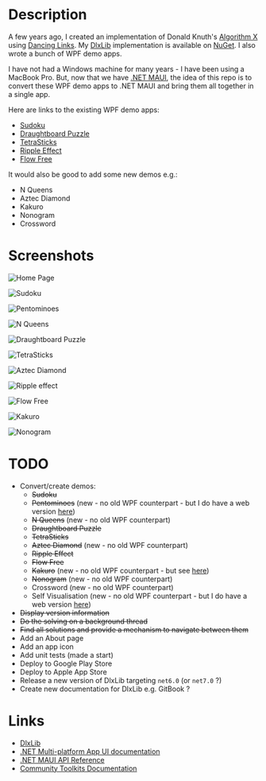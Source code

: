 # Description

A few years ago, I created an implementation of
Donald Knuth's [Algorithm X](https://en.wikipedia.org/wiki/Knuth%27s_Algorithm_X)
using [Dancing Links](https://en.wikipedia.org/wiki/Dancing_Links).
My [DlxLib](https://github.com/taylorjg/DlxLib) implementation is available on [NuGet](https://www.nuget.org/packages/DlxLib).
I also wrote a bunch of WPF demo apps.

I have not had a Windows machine for many years - I have been using a MacBook Pro.
But, now that we have [.NET MAUI](https://learn.microsoft.com/en-us/dotnet/maui),
the idea of this repo is to convert these WPF demo apps to .NET MAUI and bring them all together in a single app.

Here are links to the existing WPF demo apps:

* [Sudoku](https://github.com/taylorjg/SudokuDlx)
* [Draughtboard Puzzle](https://github.com/taylorjg/DlxLib/tree/master/DlxLibDemo3)
* [TetraSticks](https://github.com/taylorjg/TetraSticks)
* [Ripple Effect](https://github.com/taylorjg/RippleEffectDlx)
* [Flow Free](https://github.com/taylorjg/FlowFreeSolverWpf)

It would also be good to add some new demos e.g.:

* N Queens
* Aztec Diamond
* Kakuro
* Nonogram
* Crossword

# Screenshots

![Home Page](screenshots/home-page.png)

![Sudoku](screenshots/sudoku.png)

![Pentominoes](screenshots/pentominoes.png)

![N Queens](screenshots/nqueens.png)

![Draughtboard Puzzle](screenshots/draughtboard-puzzle.png)

![TetraSticks](screenshots/tetrasticks.png)

![Aztec Diamond](screenshots/aztec-diamond.png)

![Ripple effect](screenshots/ripple-effect.png)

![Flow Free](screenshots/flowfree.png)

![Kakuro](screenshots/kakuro.png)

![Nonogram](screenshots/nonogram.png)

# TODO

* Convert/create demos:
  * ~~Sudoku~~
  * ~~Pentominoes~~ (new - no old WPF counterpart - but I do have a web version [here](https://github.com/taylorjg/pentominoes))
  * ~~N Queens~~ (new - no old WPF counterpart)
  * ~~Draughtboard Puzzle~~
  * ~~TetraSticks~~
  * ~~Aztec Diamond~~ (new - no old WPF counterpart)
  * ~~Ripple Effect~~
  * ~~Flow Free~~
  * ~~Kakuro~~ (new - no old WPF counterpart - but see [here](https://github.com/taylorjg/kakuro))
  * ~~Nonogram~~ (new - no old WPF counterpart)
  * Crossword (new - no old WPF counterpart)
  * Self Visualisation (new - no old WPF counterpart - but I do have a web version [here](https://github.com/taylorjg/dlxlib-self-visualisation))
* ~~Display version information~~
* ~~Do the solving on a background thread~~
* ~~Find all solutions and provide a mechanism to navigate between them~~
* Add an About page
* Add an app icon
* Add unit tests (made a start)
* Deploy to Google Play Store
* Deploy to Apple App Store
* Release a new version of DlxLib targeting `net6.0` (or `net7.0` ?)
* Create new documentation for DlxLib e.g. GitBook ?

# Links

* [DlxLib](https://github.com/taylorjg/DlxLib)
* [.NET Multi-platform App UI documentation](https://learn.microsoft.com/en-us/dotnet/maui/)
* [.NET MAUI API Reference](https://learn.microsoft.com/en-us/dotnet/api/?view=net-maui-6.0)
* [Community Toolkits Documentation](https://learn.microsoft.com/en-us/dotnet/communitytoolkit/)
